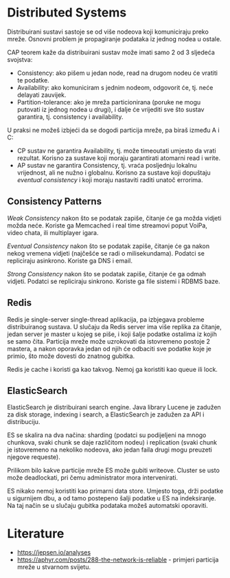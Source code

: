 # Distributed Systems

Distribuirani sustavi sastoje se od više nodeova koji komuniciraju preko mreže. Osnovni problem je propagiranje podataka iz jednog nodea u ostale.

CAP teorem kaže da distribuirani sustav može imati samo 2 od 3 sljedeća svojstva:
* Consistency: ako pišem u jedan node, read na drugom nodeu će vratiti te podatke.
* Availability: ako komuniciram s jednim nodeom, odgovorit će, tj. neće delayati zauvijek.
* Partition-tolerance: ako je mreža particionirana (poruke ne mogu putovati iz jednog nodea u drugi), i dalje će vrijediti sve što sustav garantira, tj. consistency i availability.

U praksi ne možeš izbjeći da se dogodi particija mreže, pa biraš između A i C:
* CP sustav ne garantira Availability, tj. može timeoutati umjesto da vrati rezultat. Korisno za sustave koji moraju garantirati atomarni read i write.
* AP sustav ne garantira Consistency, tj. vraća posljednju lokalnu vrijednost, ali ne nužno i globalnu. Korisno za sustave koji dopuštaju *eventual consistency* i koji moraju nastaviti raditi unatoč errorima.

## Consistency Patterns

*Weak Consistency* nakon što se podatak zapiše, čitanje će ga možda vidjeti možda neće. Koriste ga Memcached i real time streamovi poput VoiPa, video chata, ili multiplayer igara.

*Eventual Consistency* nakon što se podatak zapiše, čitanje će ga nakon nekog vremena vidjeti (najčešće se radi o milisekundama). Podatci se repliciraju asinkrono. Koriste ga DNS i email.

*Strong Consistency* nakon što se podatak zapiše, čitanje će ga odmah vidjeti. Podatci se repliciraju sinkrono. Koriste ga file sistemi i RDBMS baze.

## Redis

Redis je single-server single-thread aplikacija, pa izbjegava probleme distribuiranog sustava. U slučaju da Redis server ima više replika za čitanje, jedan server je master u kojeg se piše, i koji šalje podatke ostalima iz kojih se samo čita. Particija mreže može uzrokovati da istovremeno postoje 2 mastera, a nakon oporavka jedan od njih će odbaciti sve podatke koje je primio, što može dovesti do znatnog gubitka.

Redis je cache i koristi ga kao takvog. Nemoj ga koristiti kao queue ili lock.

## ElasticSearch

ElasticSearch je distribuirani search engine. Java library Lucene je zadužen za disk storage, indexing i search, a ElasticSearch je zadužen za API i distribuciju.

ES se skalira na dva načina: sharding (podatci su podijeljeni na mnogo chunkova, svaki chunk se daje različitom nodeu) i replication (svaki chunk je istovremeno na nekoliko nodeova, ako jedan faila drugi mogu preuzeti njegove requeste).

Prilikom bilo kakve particije mreže ES može gubiti writeove. Cluster se usto može deadlockati, pri čemu administrator mora intervenirati.

ES nikako nemoj koristiti kao primarni data store. Umjesto toga, drži podatke u sigurnijem dbu, a od tamo postepeno šalji podatke u ES na indeksiranje. Na taj način se u slučaju gubitka podataka možeš automatski oporaviti.

# Literature

* https://jepsen.io/analyses
* https://aphyr.com/posts/288-the-network-is-reliable - primjeri particija mreže u stvarnom svijetu.
